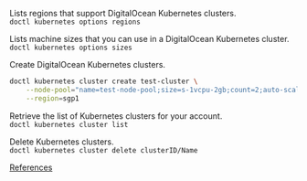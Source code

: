 
Lists regions that support DigitalOcean Kubernetes clusters.\
`doctl kubernetes options regions`

Lists machine sizes that you can use in a DigitalOcean Kubernetes cluster.\
`doctl kubernetes options sizes`

Create DigitalOcean  Kubernetes clusters.
```bash
doctl kubernetes cluster create test-cluster \
    --node-pool="name=test-node-pool;size=s-1vcpu-2gb;count=2;auto-scale=true;min-nodes=2;max-nodes=5" \
    --region=sgp1
```

Retrieve the list of Kubernetes clusters for your account.\
`doctl kubernetes cluster list`

Delete Kubernetes clusters.\
`doctl kubernetes cluster delete clusterID/Name`



[References](https://docs.digitalocean.com/reference/doctl/reference/kubernetes/cluster/create/)